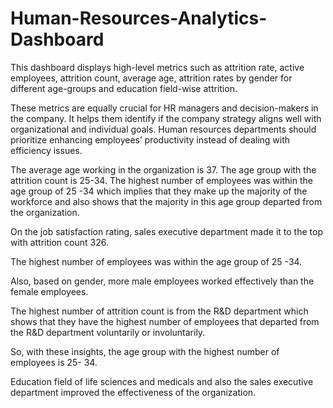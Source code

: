 # Human-Resources-Analytics-Dashboard

This dashboard displays high-level metrics such as attrition rate, active employees, attrition count, average age, attrition rates by gender for different age-groups and education field-wise attrition.

These metrics are equally crucial for HR managers and decision-makers in the company. It helps them identify if the company strategy aligns well with organizational and individual goals. Human resources departments should prioritize enhancing employees’ productivity instead of dealing with efficiency issues.

The average age working in the organization is 37. The age group with the attrition count is 25-34. The highest number of employees was within the age group of 25 -34 which implies that they make up the majority of the workforce and also shows that the majority in this age group departed from the organization.

On the job satisfaction rating, sales executive department made it to the top with attrition count 326.

The highest number of employees was within the age group of 25 -34.

Also, based on gender, more male employees worked effectively than the female employees.

The highest number of attrition count is from the R&D department which shows that they have the highest number of employees that departed from the R&D department voluntarily or involuntarily.

So, with these insights, the age group with the highest number of employees is 25- 34.

Education field of life sciences and medicals and also the sales executive department improved the effectiveness of the organization.


